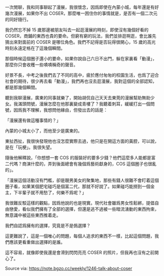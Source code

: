 
一次閒聊，我和同事聊起了漫展，我很懷念，因爲即使在內蒙小城，每年還是有好幾次漫展，如果你不出 COSER，那麼唯一困住你的事情就是，是否有一個二次元的同好隨行。

我仍然忘不掉 15 歲那邊被朋友叫去一起逛漫展的時刻，即使沒有幾個好看的 COSER，商鋪的東西也貴的要命。但窮有窮的玩法，我們並排逛啊逛，會比誰先猜出來對面前的 COSER 是哪位角色。我們不記得是否玩得很開心，15 歲的高光時刻永遠定格在了這幾個瞬間。

那個時候這個圈子還小的要命，如果你說自己六日不出門，躲在家裏看「動漫」，那麼你只會收穫一些嘖嘖稱奇的聲音。

好景不長，中考之後我們去了不同的高中，疲於應付匆匆的校園生活，也爲了迎合社會的期待，很少再去看「動漫」，我們再也沒去逛漫展，我對這個的全部認知，都是那幾個瞬間。

聽到我聊漫展，廣東的同事就樂了，開始胡侃自己天天去東莞的漫展幫助無助少女。我滿頭問號，漫展怎麼在他那裏變成青樓了？我聽着刺耳，緩緩打出一個問號，因爲我不理解，我想問他緣由，但發出去的話是：

「漫展還有做這種事情的？」

內蒙的小城太小了，而他至少是廣東的。

東扯西扯，我很快發現他也沒怎麼實際去過，他只是在開這方面的黃腔，可以說，是在「玩梗」。我很失望。

隨後他解釋說，「你想想一套 COS 的服裝好的要多少錢？他們這麼多人能都是富二代嗎？商演什麼的，弄到後面總會有幾個爲藝術獻身的，COS 這個圈子也很亂的」。

「漫展這個活動沒有門檻，卻是靚男美女的聚集地，那些有錢人很難不會盯着這個圈子看，如果某個肥宅碰巧是個富二代，那就不好說了。如果碰巧能撈到一個金主，下半輩子就不用愁了，何樂不爲呢？」

我很難反駁這樣的觀點，因爲他說的也是現實。現代社會雖爲男女性鬆綁，提倡自由戀愛，看似我們擁有了全部的選擇，但還是逃不過被一些暗流湧動的東西拘束，無意識中被這些東西推着走。

我們自認爲擁有的選擇，究竟是不是僞選擇？

這更難說了，這是一個唯心的問題，每個人追求的東西不一樣，比起這個問題，我們應該更看重做出選擇的是誰。

這不容易，就像即使我還是會滑到閃閃亮亮 COSER 的照片，但我再也沒有之前開心了。

Source via: https://note.bgzo.cc/weekly/1246-talk-about-coser